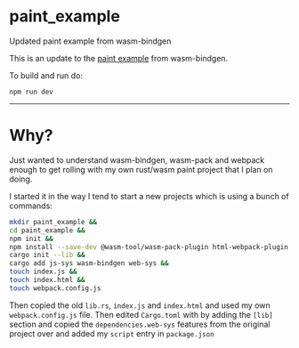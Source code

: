 # paint_example
Updated paint example from wasm-bindgen

This is an update to the [paint example](https://github.com/rustwasm/wasm-bindgen/tree/master/examples/paint) from wasm-bindgen.

To build and run do:
```
npm run dev
```

---
# Why?

Just wanted to understand wasm-bindgen, wasm-pack and webpack enough to get rolling with my own rust/wasm paint project that I plan on doing.

I started it in the way I tend to start a new projects which is using a bunch of commands:

```bash
mkdir paint_example &&
cd paint_example &&
npm init &&
npm install --save-dev @wasm-tool/wasm-pack-plugin html-webpack-plugin webpack webpack-cli webpack-dev-server &&
cargo init --lib &&
cargo add js-sys wasm-bindgen web-sys &&
touch index.js &&
touch index.html &&
touch webpack.config.js
```
Then copied the old `lib.rs`, `index.js` and `index.html`
and used my own `webpack.config.js` file. Then edited `Cargo.toml` with by adding the `[lib]` section and copied the `dependencies.web-sys` features from the original project over and added my `script` entry in `package.json`
